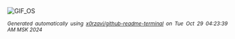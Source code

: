 <div align="justify">
<picture>
    <source media="(prefers-color-scheme: dark)" srcset="https://i.ibb.co/Jcbk2VB/output-gif.gif">
    <source media="(prefers-color-scheme: light)" srcset="https://i.ibb.co/Jcbk2VB/output-gif.gif">
    <img alt="GIF_OS" src="https://i.ibb.co/Jcbk2VB/output-gif.gif">
</picture>

<sub><i>Generated automatically using [x0rzavi/github-readme-terminal](https://github.com/x0rzavi/github-readme-terminal) on Tue Oct 29 04:23:39 AM MSK 2024</i></sub>

</div>

<!-- Image deletion URL: https://ibb.co/rQLyMY7/3b999e270daad4fd89ff84bd5cda7d5f -->
